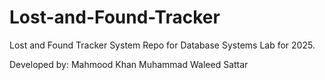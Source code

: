 # Lost-and-Found-Tracker
Lost and Found Tracker System Repo for Database Systems Lab for 2025.

Developed by: 
  Mahmood Khan 
  Muhammad Waleed Sattar
